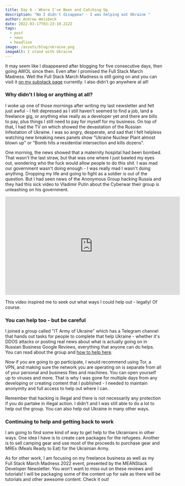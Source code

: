 ```yaml
---
title: Day 6 - Where I've Been and Catching Up
description: "No I didn't disappear - I was helping out Ukraine "
author: Andrew Weisbeck
date: 2022-03-17T03:23:10.212Z
tags:
  - post
  - news
  - headline
image: /assets/blog/ukraine.png
imageAlt: I stand with Ukraine
---
```

It may seem like I disappeared after blogging for five consecutive days, then going AWOL since then. Even after I promised the Full Stack March Madness. Well the Full Stack March Madness is still going on and you can visit it [on my substack page](https://geauxweisbeck4.substack.com/) currently. I also didn't go anywhere at all!

### Why didn't I blog or anything at all?

I woke up one of those mornings after writing my last newsletter and felt just awful - I felt depressed as I still haven't seemed to find a job, land a freelance gig, or anything else really as a developer yet and there are bills to pay, plus things I still need to pay for myself for my business. On top of that, I had the TV on which showed the devastation of the Russian Infestation of Ukraine. I was so angry, desperate, and sad that I felt helpless watching new breaking news panels show "Ukraine Nuclear Plant almost blown up" or "Bomb hits a residential intersection and kills dozens". 

One morning, the news showed that a maternity hospital had been bombed. That wasn't the last straw, but that was one where I just bawled my eyes out, wondering who the fuck would allow people to do this shit. I was mad our government wasn't doing enough - I was really mad I wasn't doing anything. Dropping my life and going to fight as a soldier is out of the question. But I had seen news of the Anonymous Group hacking Russia and they had this sick video to Vladimir Putin about the Cyberwar their group is unleashing on his government. 

<iframe width="560" height="315" src="https://www.youtube.com/embed/RUMjargMF_M" title="YouTube video player" frameborder="0" allow="accelerometer; autoplay; clipboard-write; encrypted-media; gyroscope; picture-in-picture" allowfullscreen></iframe>

This video inspired me to seek out what ways I could help out - legally! Of course.

### You can help too - but be careful

I joined a group called "IT Army of Ukraine" which has a Telegram channel that hands out tasks for people to complete that help Ukraine - whether it's DDOS attacks or posting real news about what is actually going on in Russian Business Google Reviews, everything that anyone can do helps. You can read about the group and [how to help here](https://www.theguardian.com/world/2022/mar/15/volunteer-hackers-fight-russia).

Now if you are going to go participate, I would recommend using Tor, a VPN, and making sure the network you are operating on is separate from all of your personal and business files and machines. You can open yourself up to viruses and more. That is why I was gone for multiple days from any developing or creating content that I published - I needed to maintain anonymity and full access to help out where I can.

Remember that hacking is illegal and there is not necessarily any protection if you do partake in illegal action. I didn't and I was still able to do a lot to help out the group. You can also help out Ukraine in many other ways. 

### Continuing to help and getting back to work

I am going to find some kind of way to get help to the Ukrainians in other ways. One idea I have is to create care packages for the refugees. Another is to sell camping gear and use most of the proceeds to purchase gear and MREs (Meals Ready to Eat) for the Ukrainian Army. 

As for other work, I am focusing on my freelance business as well as my Full Stack March Madness 2022 event, presented by the MEANStack Developer Newsletter. You won't want to miss out on these reviews and tutorials! I will be packaging some of the content up for sale as there will be tutorials and other awesome content. Check it out!